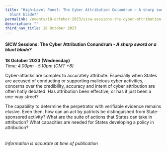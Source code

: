 ```yaml
---
title: "High–Level Panel: The Cyber Attribution Conundrum – A sharp sword or a
  blunt blade?"
permalink: /events/18-october-2023/sicw-sessions-the-cyber-attribution-conundrum/
description: ""
third_nav_title: 18 October 2023
---
```

#### **SICW Sessions: The Cyber Attribution Conundrum - *A sharp sword or a blunt blade?***

**18 October 2023 (Wednesday)**  
*Time: 4.00pm - 5.10pm (GMT +8)*

Cyber-attacks are complex to accurately attribute. Especially when States are accused of conducting or supporting malicious cyber activities, concerns over the credibility, accuracy and intent of cyber attribution are often hotly debated. Has attribution been effective, or has it just been a one-way street?

The capability to determine the perpetrator with verifiable evidence remains elusive. Even then, how can an act by patriots be distinguished from State-sponsored activity? What are the suite of actions that States can take in attribution? What capacities are needed for States developing a policy in attribution?
<br><br><br>
*Information is accurate at time of publication*